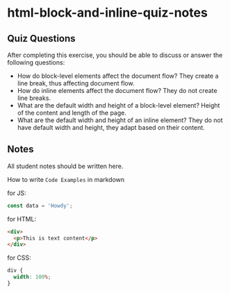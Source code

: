 # html-block-and-inline-quiz-notes

## Quiz Questions

After completing this exercise, you should be able to discuss or answer the following questions:

- How do block-level elements affect the document flow?
  They create a line break, thus affecting document flow.
- How do inline elements affect the document flow?
  They do not create line breaks.
- What are the default width and height of a block-level element?
  Height of the content and length of the page.
- What are the default width and height of an inline element?
  They do not have default width and height, they adapt based on their content.

## Notes

All student notes should be written here.

How to write `Code Examples` in markdown

for JS:

```javascript
const data = 'Howdy';
```

for HTML:

```html
<div>
  <p>This is text content</p>
</div>
```

for CSS:

```css
div {
  width: 100%;
}
```
